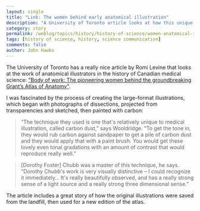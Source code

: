 ```yaml
---
layout: single
title: "Link: The women behind early anatomical illustration"
description: "A University of Toronto article looks at how this unique form of science communication began in the World War II years."
category: story
permalink: /weblog/topics/history/history-of-science/women-anatomical-illustration-toronto-2019.html
tags: [history of science, history, science communication]
comments: false
author: John Hawks
---
```


The University of Toronto has a really nice article by Romi Levine that looks at the work of anatomical illustrators in the history of Canadian medical science: <a href="https://www.utoronto.ca/news/body-work-pioneering-women-behind-groundbreaking-grant-s-atlas-anatomy">"Body of work: The pioneering women behind the groundbreaking Grant’s Atlas of Anatomy"</a>.

I was fascinated by the process of creating the large-format illustrations, which began with photographs of dissections, projected from transparencies and sketched, then painted with carbon:

<blockquote>“The technique they used is one that's relatively unique to medical illustration, called carbon dust,” says Wooldridge. “To get the tone in, they would rub carbon against sandpaper to get a pile of carbon dust and they would apply that with a paint brush. You would get these lovely even tonal gradations with an amount of contrast that would reproduce really well.”</blockquote>

<blockquote>[Dorothy Foster] Chubb was a master of this technique, he says. “Dorothy Chubb's work is very visually distinctive – I could recognize it immediately… It's really beautifully observed, and has a really strong sense of a light source and a really strong three dimensional sense.” </blockquote>

The article includes a great story of how the original illustrations were saved from the landfill, then used for a new edition of the atlas.

